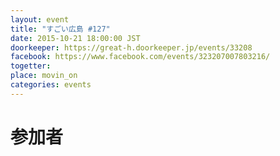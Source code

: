 ```yaml
---
layout: event
title: "すごい広島 #127"
date: 2015-10-21 18:00:00 JST
doorkeeper: https://great-h.doorkeeper.jp/events/33208
facebook: https://www.facebook.com/events/323207007803216/
togetter:
place: movin_on
categories: events
---
```


# 参加者
